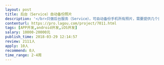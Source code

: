 ```yaml
---                
layout: post       
title: 后台（Service）自动备份照片           
description: '</br>只做后台服务（Service），可自动备份手机所有照片，需要提供几个接口供调用。</br>1. 开启暂停WIFI下自动备份</br>2. 获取当前备份进度（返回一共需要备份多少，已备份多少，当前正在备份照片的路径与进度）</br>3. 一些开关设置，截图照片不备份，连拍照片不备份，大视频不备份</br>4. 增量备份和每次重新安装应用从服务端读取已备份列表，已备份文件不重复备份</br>'     
contenturl: https://pro.lagou.com/project/7011.html      
tags: [APP开发,android开发,iOS开发]            
salary: 10000-20000元          
publish_time: 2018-03-29 12:14:57         
review: 2111人                   
apply: 10人                   
recommend: 0人                   
time_range: 2-4周              
---                 
```


